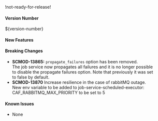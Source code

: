 !not-ready-for-release!

#### Version Number
${version-number}

#### New Features

#### Breaking Changes
- **SCMOD-13865:** `propagate_failures` option has been removed.  
The job service now propagates all failures and it is no longer possible to disable the propagate failures option. Note that previously it was set to false by default.
- **SCMOD-13870** Increase resilience in the case of rabbitMQ outage.  
New env variable to be added to job-service-scheduled-executor: CAF_RABBITMQ_MAX_PRIORITY to be set to 5

#### Known Issues
- None
